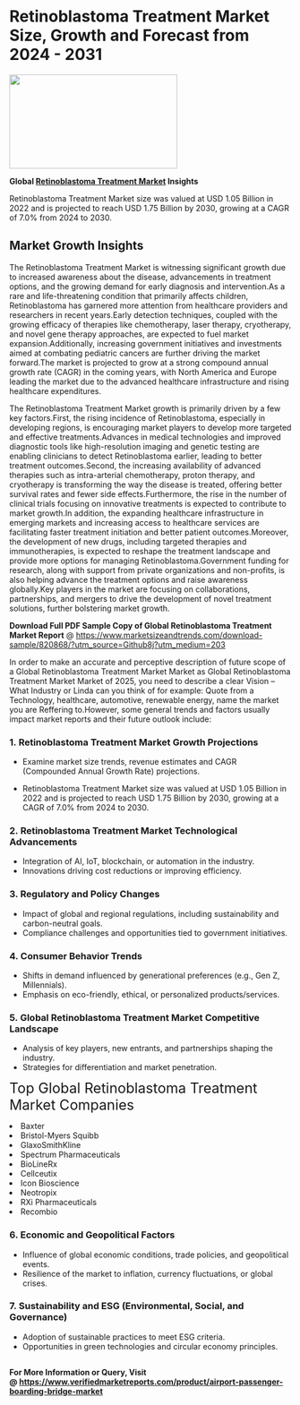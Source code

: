 <H1>Retinoblastoma Treatment Market Size, Growth and Forecast from 2024 - 2031</H1><img class="aligncenter size-medium wp-image-584254" src="https://thirdeyenews.in/wp-content/uploads/2024/09/Global-Market-Research-300x168.jpeg" alt="" width="300" height="168" /><p><strong>Global&nbsp;<a href="https://www.marketsizeandtrends.com/download-sample/820868/?utm_source=Github8j?utm_medium=203">Retinoblastoma Treatment Market</a> Insights</strong></p><p>Retinoblastoma Treatment Market size was valued at USD 1.05 Billion in 2022 and is projected to reach USD 1.75 Billion by 2030, growing at a CAGR of 7.0% from 2024 to 2030.</p><p><h2>Market Growth Insights</h2> <p>The Retinoblastoma Treatment Market is witnessing significant growth due to increased awareness about the disease, advancements in treatment options, and the growing demand for early diagnosis and intervention.As a rare and life-threatening condition that primarily affects children, Retinoblastoma has garnered more attention from healthcare providers and researchers in recent years.Early detection techniques, coupled with the growing efficacy of therapies like chemotherapy, laser therapy, cryotherapy, and novel gene therapy approaches, are expected to fuel market expansion.Additionally, increasing government initiatives and investments aimed at combating pediatric cancers are further driving the market forward.The market is projected to grow at a strong compound annual growth rate (CAGR) in the coming years, with North America and Europe leading the market due to the advanced healthcare infrastructure and rising healthcare expenditures.</p> <p>The Retinoblastoma Treatment Market growth is primarily driven by a few key factors.First, the rising incidence of Retinoblastoma, especially in developing regions, is encouraging market players to develop more targeted and effective treatments.Advances in medical technologies and improved diagnostic tools like high-resolution imaging and genetic testing are enabling clinicians to detect Retinoblastoma earlier, leading to better treatment outcomes.Second, the increasing availability of advanced therapies such as intra-arterial chemotherapy, proton therapy, and cryotherapy is transforming the way the disease is treated, offering better survival rates and fewer side effects.Furthermore, the rise in the number of clinical trials focusing on innovative treatments is expected to contribute to market growth.In addition, the expanding healthcare infrastructure in emerging markets and increasing access to healthcare services are facilitating faster treatment initiation and better patient outcomes.Moreover, the development of new drugs, including targeted therapies and immunotherapies, is expected to reshape the treatment landscape and provide more options for managing Retinoblastoma.Government funding for research, along with support from private organizations and non-profits, is also helping advance the treatment options and raise awareness globally.Key players in the market are focusing on collaborations, partnerships, and mergers to drive the development of novel treatment solutions, further bolstering market growth.</p> <p><span class=""><strong>Download Full PDF Sample Copy of Global Retinoblastoma Treatment Market Report</strong> @ <a href="https://www.marketsizeandtrends.com/download-sample/820868/?utm_source=Github8j?utm_medium=203" target="_blank">https://www.marketsizeandtrends.com/download-sample/820868/?utm_source=Github8j?utm_medium=203</a></span></p><p>In order to make an accurate and perceptive description of future scope of a Global&nbsp;Retinoblastoma Treatment Market Market as Global&nbsp;Retinoblastoma Treatment Market Market of 2025, you need to describe a clear Vision &ndash; What Industry or Linda can you think of for example: Quote from a Technology, healthcare, automotive, renewable energy, name the market you are Reffering to.However, some general trends and factors usually impact market reports and their future outlook include:</p><h3>1.&nbsp;<strong>Retinoblastoma Treatment Market Growth Projections</strong></h3><ul><li>Examine market size trends, revenue estimates and CAGR (Compounded Annual Growth Rate) projections.</li><li><p>Retinoblastoma Treatment Market size was valued at USD 1.05 Billion in 2022 and is projected to reach USD 1.75 Billion by 2030, growing at a CAGR of 7.0% from 2024 to 2030.</p></li></ul><h3>2.&nbsp;<strong>Retinoblastoma Treatment Market Technological Advancements</strong></h3><ul><li>Integration of AI, IoT, blockchain, or automation in the industry.</li><li>Innovations driving cost reductions or improving efficiency.</li></ul><h3>3.&nbsp;<strong>Regulatory and Policy Changes</strong></h3><ul><li>Impact of global and regional regulations, including sustainability and carbon-neutral goals.</li><li>Compliance challenges and opportunities tied to government initiatives.</li></ul><h3>4.&nbsp;<strong>Consumer Behavior Trends</strong></h3><ul><li>Shifts in demand influenced by generational preferences (e.g., Gen Z, Millennials).</li><li>Emphasis on eco-friendly, ethical, or personalized products/services.</li></ul><h3>5.&nbsp;<strong>Global Retinoblastoma Treatment Market Competitive Landscape</strong></h3><ul><li>Analysis of key players, new entrants, and partnerships shaping the industry.</li><li>Strategies for differentiation and market penetration.</li></ul><p data-pm-slice="1 1 []"><span style="color: inherit; font-family: inherit; font-size: 25px;">Top Global Retinoblastoma Treatment Market Companies</span></p><div class="" data-test-id=""><p><li>Baxter</li><li> Bristol-Myers Squibb</li><li> GlaxoSmithKline</li><li> Spectrum Pharmaceuticals</li><li> BioLineRx</li><li> Cellceutix</li><li> Icon Bioscience</li><li> Neotropix</li><li> RXi Pharmaceuticals</li><li> Recombio</li></p></div><h3>6.&nbsp;<strong>Economic and Geopolitical Factors</strong></h3><ul><li>Influence of global economic conditions, trade policies, and geopolitical events.</li><li>Resilience of the market to inflation, currency fluctuations, or global crises.</li></ul><h3>7.&nbsp;<strong>Sustainability and ESG (Environmental, Social, and Governance)</strong></h3><ul><li>Adoption of sustainable practices to meet ESG criteria.</li><li>Opportunities in green technologies and circular economy principles.</li></ul><h2><strong style="font-size: 14px;">For More Information or Query, Visit @&nbsp;</strong><a style="background-color: #ffffff; font-size: 14px;" href="https://www.marketsizeandtrends.com/report/retinoblastoma-treatment-market/" target="_blank">https://www.verifiedmarketreports.com/product/airport-passenger-boarding-bridge-market</a></h2>